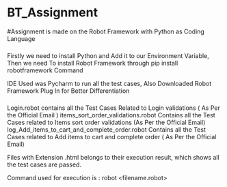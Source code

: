 # BT_Assignment

#Assignment is made on the Robot Framework with Python as Coding Language

###
Firstly we need to install Python and Add it to our Environment Variable, Then we need To install Robot Framework through pip install robotframework Command

IDE Used was Pycharm to run all the test cases, Also Downloaded Robot Framework Plug In for Better Differentiation
###

###
Login.robot contains all the Test Cases Related to Login validations ( As Per the Official Email )
items_sort_order_validations.robot Contains all the Test Cases related to Items sort order validations (As Per the Official Email)
log_Add_items_to_cart_and_complete_order.robot Contains all the Test Cases related to Add items to cart and complete order ( As Per the Official Email)

Files with Extension .html belongs to their execution result, which shows all the test cases are passed.

Command used for execution is : robot  <filename.robot>
###
